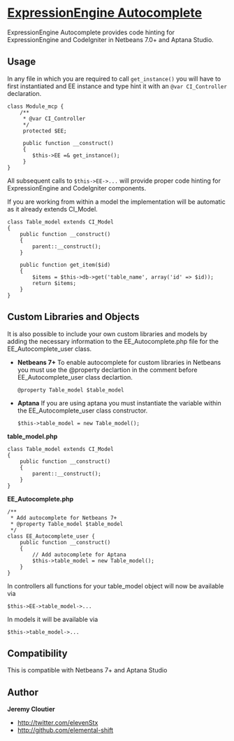 [ExpressionEngine Autocomplete](http://github.com/elemental-shift/ExpressionEngine-Autocomplete)
=================

ExpressionEngine Autocomplete provides code hinting for ExpressionEngine and CodeIgniter in Netbeans 7.0+ and Aptana Studio.

Usage
-----
In any file in which you are required to call `get_instance()` you will have to first instantiated and EE instance and type hint it with an `@var CI_Controller` declaration.

	class Module_mcp {
		/**
		 * @var CI_Controller
		 */
		 protected $EE;

		 public function __construct()
		 {
		 	$this->EE =& get_instance();
		 }
	}
All subsequent calls to `$this->EE->...` will provide proper code hinting for ExpressionEngine and CodeIgniter components.

If you are working from within a model the implementation will be automatic as it already extends CI_Model.

	class Table_model extends CI_Model
	{
	    public function __construct()
	    {
	        parent::__construct();
	    }

	    public function get_item($id)
	    {
	        $items = $this->db->get('table_name', array('id' => $id));
	        return $items;
	    }
	}

Custom Libraries and Objects
-----------------------------
It is also possible to include your own custom libraries and models by adding the necessary information to the EE_Autocomplete.php file for the EE_Autocomplete_user class. 

+ **Netbeans 7+**
To enable autocomplete for custom libraries in Netbeans you must use the @property declartion in the comment before EE_Autocomplete_user class declartion. 

	`@property Table_model $table_model`

+ **Aptana**
If you are using aptana you must instantiate the variable within the EE_Autocomplete_user class constructor.

	`$this->table_model = new Table_model();`

**table_model.php**

	class Table_model extends CI_Model
	{
	    public function __construct()
	    {
	        parent::__construct();
	    }
	}


**EE_Autocomplete.php**

	/**
	 * Add autocomplete for Netbeans 7+
	 * @property Table_model $table_model
	 */
	class EE_Autocomplete_user {
		public function __construct()
		{
			// Add autocomplete for Aptana
			$this->table_model = new Table_model();
		}
	}

In controllers all functions for your table_model object will now be available via

	$this->EE->table_model->...

In models it will be available via

	$this->table_model->...

Compatibility
-------------
This is compatible with Netbeans 7+ and Aptana Studio

Author
------

**Jeremy Cloutier**
+ http://twitter.com/elevenStx
+ http://github.com/elemental-shift